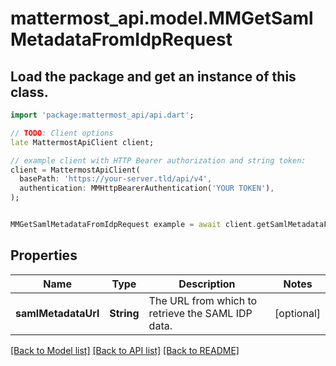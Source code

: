 # mattermost_api.model.MMGetSamlMetadataFromIdpRequest

## Load the package and get an instance of this class.
```dart
import 'package:mattermost_api/api.dart';

// TODO: Client options
late MattermostApiClient client;

// example client with HTTP Bearer authorization and string token:
client = MattermostApiClient(
  basePath: 'https://your-server.tld/api/v4',
  authentication: MMHttpBearerAuthentication('YOUR TOKEN'),
);


MMGetSamlMetadataFromIdpRequest example = await client.getSamlMetadataFromIdpRequest.FUNCTION_THAT_RETURNS_THIS_CLASS();

```

## Properties
Name | Type | Description | Notes
------------ | ------------- | ------------- | -------------
**samlMetadataUrl** | **String** | The URL from which to retrieve the SAML IDP data. | [optional] 

[[Back to Model list]](../GENERATED_README.md#documentation-for-models) [[Back to API list]](../GENERATED_README.md#documentation-for-api-endpoints) [[Back to README]](../GENERATED_README.md)


